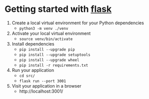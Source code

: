 
# Getting started with [flask](https://flask.palletsprojects.com/en/2.3.x/)

1. Create a local virtual environment for your Python dependencies
    - `python3 -m venv ./venv`
2. Activate your local virtual environment
    - `source venv/bin/activate`
3. Install dependencies
    - `pip install --upgrade pip`
    - `pip install --upgrade setuptools`
    - `pip install --upgrade wheel`
    - `pip install -r requirements.txt`
4. Run your application
    - `cd src/`
    - `flask run --port 3001`
5. Visit your application in a browser
    - http://localhost:3001/

